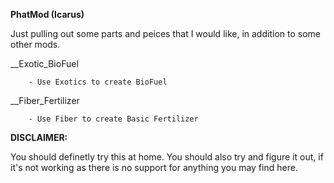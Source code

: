 __PhatMod (Icarus)__

Just pulling out some parts and peices that I would like,
in addition to some other mods.

__Exotic_BioFuel

        - Use Exotics to create BioFuel

__Fiber_Fertilizer

        - Use Fiber to create Basic Fertilizer


__DISCLAIMER:__

You should definetly try this at home. You should also try and figure it out, if it's not working as there is no support for anything you may find here.

